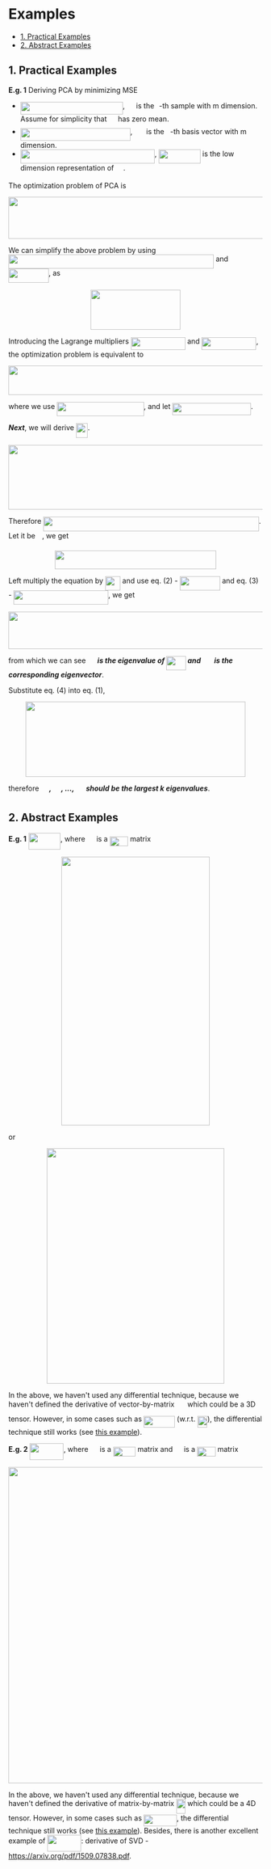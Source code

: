 <h1> Examples </h1>

<!-- MarkdownTOC -->

- [1. Practical Examples](#1-practical-examples)
- [2. Abstract Examples](#2-abstract-examples)

<!-- /MarkdownTOC -->

## 1. Practical Examples

**E.g. 1** Deriving PCA by minimizing MSE

- <img src="svg/684d1346c74b9987de0c17d9c53cf2ac.svg?invert_in_darkmode" align=middle width=203.00764604999998pt height=24.657534pt/>, <img src="svg/c416d0c6d8ab37f889334e2d1a9863c3.svg?invert_in_darkmode" align=middle width=14.628015599999998pt height=14.611878599999999pt/> is the <img src="svg/77a3b857d53fb44e33b53e4c8b68351a.svg?invert_in_darkmode" align=middle width=5.6632257pt height=21.6830097pt/>-th sample with m dimension. Assume for simplicity that <img src="svg/d05b996d2c08252f77613c25205a0f04.svg?invert_in_darkmode" align=middle width=14.292166349999999pt height=22.5570873pt/> has zero mean.
- <img src="svg/805f1ba29a4965179d1766344a78003f.svg?invert_in_darkmode" align=middle width=217.82867865pt height=24.657534pt/>, <img src="svg/831047ac6f850b0d588c94d84fc6f4c1.svg?invert_in_darkmode" align=middle width=19.757405249999998pt height=14.611878599999999pt/> is the <img src="svg/36b5afebdba34564d884d347484ac0c7.svg?invert_in_darkmode" align=middle width=7.710417pt height=21.6830097pt/>-th basis vector with m dimension.
- <img src="svg/c053a97af423085b0d1caff7bad21361.svg?invert_in_darkmode" align=middle width=266.19297209999996pt height=27.9124395pt/>, <img src="svg/9fb01b1f049f71510ce5c71a29044cc5.svg?invert_in_darkmode" align=middle width=82.89732165pt height=27.9124395pt/> is the low dimension representation of <img src="svg/c416d0c6d8ab37f889334e2d1a9863c3.svg?invert_in_darkmode" align=middle width=14.628015599999998pt height=14.611878599999999pt/>.

The optimization problem of PCA is

<p align="center"><img src="svg/29c78824c7a61b548ec04ab6d9565e59.svg?invert_in_darkmode" align=middle width=649.1553024pt height=82.98738359999999pt/></p>

We can simplify the above problem by using <img src="svg/5c1be6a2e2ad9f7bc05cc2b96913e716.svg?invert_in_darkmode" align=middle width=407.30472749999996pt height=27.9124395pt/> and <img src="svg/a5d4fd403c305234001f2f87d133519b.svg?invert_in_darkmode" align=middle width=79.794165pt height=27.9124395pt/>, as

<p align="center"><img src="svg/1f80db88a38606d519d5360fe87c5722.svg?invert_in_darkmode" align=middle width=177.6595425pt height=78.8777946pt/></p>

Introducing the Lagrange multipliers <img src="svg/15c6364fc6c8a9ac330de3cc1dd76297.svg?invert_in_darkmode" align=middle width=108.0594306pt height=24.657534pt/> and <img src="svg/3a4921573f3ddd88fef975e48b03fb34.svg?invert_in_darkmode" align=middle width=108.0594306pt height=24.657534pt/>, the optimization problem is equivalent to

<p align="center"><img src="svg/8ac1adc2cab49704bbd30386e8dbce6e.svg?invert_in_darkmode" align=middle width=643.57777275pt height=57.95347964999999pt/></p>

where we use <img src="svg/d37fd43b0bbbbbf3e43cf14bc25fa23f.svg?invert_in_darkmode" align=middle width=172.41955335pt height=27.9124395pt/>, and let <img src="svg/418646bd58f82cd21db79833604153d8.svg?invert_in_darkmode" align=middle width=155.80308315pt height=24.716128799999996pt/>.

***Next***, we will derive <img src="svg/812ea914ddbd5c7b8de749d8e906a6f8.svg?invert_in_darkmode" align=middle width=23.1558426pt height=28.926344699999998pt/>.

<p align="center"><img src="svg/def613611f4a6de062366f4d4ffb468f.svg?invert_in_darkmode" align=middle width=747.00524745pt height=127.9730364pt/></p>

Therefore <img src="svg/c5aef706035e4c1858fd5dd2c833d7dd.svg?invert_in_darkmode" align=middle width=427.78704045pt height=28.926344699999998pt/>. Let it be <img src="svg/60eb568c0573744ea49707553106a93f.svg?invert_in_darkmode" align=middle width=9.452005199999999pt height=21.1872144pt/>, we get

<p align="center"><img src="svg/964bf31ee86abec2555f40e2fdf2fc46.svg?invert_in_darkmode" align=middle width=319.67028719999996pt height=36.35277855pt/></p>

Left multiply the equation by <img src="svg/9e8ffed85b9290db84ba5b6f98e56762.svg?invert_in_darkmode" align=middle width=30.0798696pt height=27.9124395pt/> and use eq. (2) - <img src="svg/a5d4fd403c305234001f2f87d133519b.svg?invert_in_darkmode" align=middle width=79.794165pt height=27.9124395pt/> and eq. (3) - <img src="svg/9b0ceed0bf10a076c6acc03793081cf3.svg?invert_in_darkmode" align=middle width=187.61789639999998pt height=27.9124395pt/>, we get

<p align="center"><img src="svg/4881c708375c2ac17b4f37d280a28c13.svg?invert_in_darkmode" align=middle width=634.44980115pt height=74.0239665pt/></p>

from which we can see ***<img src="svg/47c91d5b4bf88dfbe2233a1b27bb8cbe.svg?invert_in_darkmode" align=middle width=15.693592199999998pt height=22.8310566pt/> is the eigenvalue of <img src="svg/a4ae53a03eecebede446b3cdc5eb7183.svg?invert_in_darkmode" align=middle width=38.85835305pt height=27.9124395pt/> and <img src="svg/831047ac6f850b0d588c94d84fc6f4c1.svg?invert_in_darkmode" align=middle width=19.757405249999998pt height=14.611878599999999pt/> is the corresponding eigenvector***.

Substitute eq. (4) into eq. (1),

<p align="center"><img src="svg/446ec8bf533862f656801999abf8ea01.svg?invert_in_darkmode" align=middle width=435.77233755pt height=149.10353865pt/></p>

therefore ***<img src="svg/ce9b0d1765717c60b7915f2a48951a92.svg?invert_in_darkmode" align=middle width=16.1416299pt height=22.8310566pt/>, <img src="svg/22d952fd172ae91ac1817c8f2b3be088.svg?invert_in_darkmode" align=middle width=16.1416299pt height=22.8310566pt/>, ..., <img src="svg/0c99b2af0fc5f8b1a39c8902837934f4.svg?invert_in_darkmode" align=middle width=16.855113pt height=22.8310566pt/> should be the largest k eigenvalues***. <img src="svg/bcf9035465fb0a2d380bb9fc8c9d2545.svg?invert_in_darkmode" align=middle width=12.7854342pt height=22.191787199999997pt/>



## 2. Abstract Examples

**E.g. 1** <img src="svg/ca960af172ffc76bd9f26a4be5e26ace.svg?invert_in_darkmode" align=middle width=63.6150108pt height=33.205398599999995pt/>, where <img src="svg/d05b996d2c08252f77613c25205a0f04.svg?invert_in_darkmode" align=middle width=14.292166349999999pt height=22.5570873pt/> is a <img src="svg/6751b03b5f3d6d66a90def3339c879c8.svg?invert_in_darkmode" align=middle width=36.28986405pt height=19.1781018pt/> matrix

<p align="center"><img src="svg/a004f1e62426b63737ecc8c87aa28719.svg?invert_in_darkmode" align=middle width=293.33587305pt height=532.17125775pt/></p>

or

<p align="center"><img src="svg/2211dff6fd22e1740aa0d3c5d1505f08.svg?invert_in_darkmode" align=middle width=351.38692215pt height=465.51294075pt/></p>

In the above, we haven't used any differential technique, because we haven't defined the derivative of vector-by-matrix <img src="svg/4cd51c073dc2f63ed2a687aabdf9e3c2.svg?invert_in_darkmode" align=middle width=17.98005495pt height=30.648287999999997pt/> which could be a 3D tensor. However, in some cases such as <img src="svg/fd6a90714b41269dcf4d29fd283b2fc5.svg?invert_in_darkmode" align=middle width=61.67770949999999pt height=22.5570873pt/> (w.r.t. <img src="svg/380c103b60c66d6420ec8923cdc6e6e8.svg?invert_in_darkmode" align=middle width=19.8058509pt height=22.5570873pt/>), the differential technique still works (see [this example](./README.md#y=Wx)).

**E.g. 2** <img src="svg/8549adb88bfe36130ebab8cf4798e2e8.svg?invert_in_darkmode" align=middle width=67.05929834999999pt height=33.205398599999995pt/>, where <img src="svg/319d907db67f3000780e9b2d1a2816d9.svg?invert_in_darkmode" align=middle width=14.76475935pt height=22.5570873pt/> is a <img src="svg/63b142315f480db0b3ff453d62cc3e7f.svg?invert_in_darkmode" align=middle width=44.3911677pt height=19.1781018pt/> matrix and <img src="svg/d05b996d2c08252f77613c25205a0f04.svg?invert_in_darkmode" align=middle width=14.292166349999999pt height=22.5570873pt/> is a <img src="svg/6751b03b5f3d6d66a90def3339c879c8.svg?invert_in_darkmode" align=middle width=36.28986405pt height=19.1781018pt/> matrix

<p align="center"><img src="svg/a6f513ee10f611fd18a07a55e85d0ef3.svg?invert_in_darkmode" align=middle width=553.9515267pt height=625.9342254pt/></p>

In the above, we haven't used any differential technique, because we haven't defined the derivative of matrix-by-matrix <img src="svg/67f5bf892d3a85e4355fafecc13c8d5c.svg?invert_in_darkmode" align=middle width=18.347874599999997pt height=28.926344699999998pt/> which could be a 4D tensor. However, in some cases such as <img src="svg/20f8bd7d5b5393263f338e8c2a18b2cf.svg?invert_in_darkmode" align=middle width=65.26671525pt height=22.5570873pt/>, the differential technique still works (see [this example](./README.md#Y=AX)). Besides, there is another excellent example of <img src="svg/8549adb88bfe36130ebab8cf4798e2e8.svg?invert_in_darkmode" align=middle width=67.05929834999999pt height=33.205398599999995pt/>: derivative of SVD - https://arxiv.org/pdf/1509.07838.pdf.